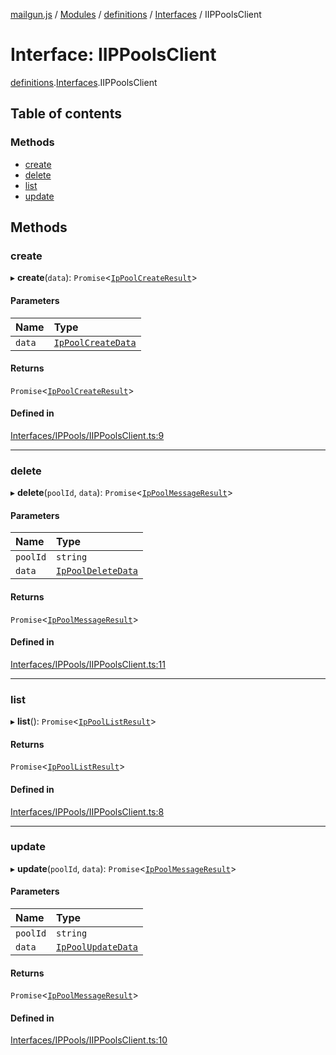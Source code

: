 [mailgun.js](../README.md) / [Modules](../modules.md) / [definitions](../modules/definitions.md) / [Interfaces](../modules/definitions.Interfaces.md) / IIPPoolsClient

# Interface: IIPPoolsClient

[definitions](../modules/definitions.md).[Interfaces](../modules/definitions.Interfaces.md).IIPPoolsClient

## Table of contents

### Methods

- [create](definitions.Interfaces.IIPPoolsClient.md#create)
- [delete](definitions.Interfaces.IIPPoolsClient.md#delete)
- [list](definitions.Interfaces.IIPPoolsClient.md#list)
- [update](definitions.Interfaces.IIPPoolsClient.md#update)

## Methods

### create

▸ **create**(`data`): `Promise`\<[`IpPoolCreateResult`](../modules/definitions.md#ippoolcreateresult)\>

#### Parameters

| Name | Type |
| :------ | :------ |
| `data` | [`IpPoolCreateData`](../modules/definitions.md#ippoolcreatedata) |

#### Returns

`Promise`\<[`IpPoolCreateResult`](../modules/definitions.md#ippoolcreateresult)\>

#### Defined in

[Interfaces/IPPools/IIPPoolsClient.ts:9](https://github.com/mailgun/mailgun.js/blob/f0fcce3/lib/Interfaces/IPPools/IIPPoolsClient.ts#L9)

___

### delete

▸ **delete**(`poolId`, `data`): `Promise`\<[`IpPoolMessageResult`](../modules/definitions.md#ippoolmessageresult)\>

#### Parameters

| Name | Type |
| :------ | :------ |
| `poolId` | `string` |
| `data` | [`IpPoolDeleteData`](../modules/definitions.md#ippooldeletedata) |

#### Returns

`Promise`\<[`IpPoolMessageResult`](../modules/definitions.md#ippoolmessageresult)\>

#### Defined in

[Interfaces/IPPools/IIPPoolsClient.ts:11](https://github.com/mailgun/mailgun.js/blob/f0fcce3/lib/Interfaces/IPPools/IIPPoolsClient.ts#L11)

___

### list

▸ **list**(): `Promise`\<[`IpPoolListResult`](../modules/definitions.md#ippoollistresult)\>

#### Returns

`Promise`\<[`IpPoolListResult`](../modules/definitions.md#ippoollistresult)\>

#### Defined in

[Interfaces/IPPools/IIPPoolsClient.ts:8](https://github.com/mailgun/mailgun.js/blob/f0fcce3/lib/Interfaces/IPPools/IIPPoolsClient.ts#L8)

___

### update

▸ **update**(`poolId`, `data`): `Promise`\<[`IpPoolMessageResult`](../modules/definitions.md#ippoolmessageresult)\>

#### Parameters

| Name | Type |
| :------ | :------ |
| `poolId` | `string` |
| `data` | [`IpPoolUpdateData`](../modules/definitions.md#ippoolupdatedata) |

#### Returns

`Promise`\<[`IpPoolMessageResult`](../modules/definitions.md#ippoolmessageresult)\>

#### Defined in

[Interfaces/IPPools/IIPPoolsClient.ts:10](https://github.com/mailgun/mailgun.js/blob/f0fcce3/lib/Interfaces/IPPools/IIPPoolsClient.ts#L10)

